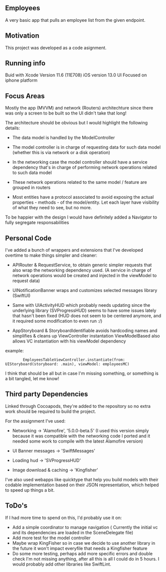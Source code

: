 ## Employees
A very basic app that pulls an employee list from the given endpoint.

## Motivation
This project was developed as a code asignment.

## Running info
Buid with Xcode Version 11.6 (11E708) 
iOS version 13.0 
UI Focused on iphone platform

## Focus Areas
Mostly the app  (MVVM) and network (Routers) architechture since there was only a screen to be built so the UI didn't take that long!

The architecture should be obvious but I would highlight the following details:
- The data model is handled by the ModelController
- The model controller is in charge of requesting data for such data model (whether this is via network or a disk operation)

- In the networking case the model controller should have a service dependency that's in charge of performing network operations related to such data model
- These network operations related to the same model / feature are grouped in routers

- Most entities have a protocol associated to avoid exposing the actual properties - methods - of the model/entity. Let each layer have visibility of what they need to see, but no more.

To be happier with the design I would have definitely added a Navigator to fully segregate responsabilities


## Personal Code
I've added a bunch of wrappers and extensions that I've developed overtime to make things simpler and cleaner:

- APIRouter & RequestService, to obtain generic simpler requests that also wrap the networking dependency used. 
(A service in charge of network operations would be created and injected in the viewModel to request data)

- UINotificationBanner wraps and customizes selected messages library (SwiftUI)
- Same with UIActivityHUD which probably needs updating since the underlying library (SVProgressHUD) seems to have some issues lately that hasn't been fixed (HUD does not seem to be centered anymore, and it required some modification to even run :/)
- AppStoryboard & StoryboardIdentifiable avoids hardcoding names and simplifies & cleans up ViewController instantation
    ViewModelBased also allows VC instantiation with his viewModel dependency

example: 
```
        EmployeesTableViewController.instantiate(from: UIStoryboard(storyboard: .main), viewModel: employeesMC)
```

I think that should be all but in case I'm missing something, or something is a bit tangled, let me know!

## Third party Dependencies
Linked through Cocoapods, they're added to the repository so no extra work should be required to build the project.

For the assignment I've used:
- Networking  ->  'Alamofire', '5.0.0-beta.5' (I used this version simply because it was compatible with the networking code I ported and it needed some work to compile with the latest Alamofire version)

- UI Banner messages -> 'SwiftMessages'
- Loading hud ->  'SVProgressHUD'
- Image download & caching  ->  'Kingfisher'

I've also used webapps like quicktype that help you build models with their codable implementation based on their JSON representation, which helped to speed up things a bit.

## ToDo's
If I had more time to spend on this, I'd probably use it on:
 - Add a simple coordinator to manage navigation ( Currently the initial vc and its dependencies are loaded in the SceneDelegate file)
 - Add more test for the model controller
 - Maybe wrap KingFisher so in case we decide to use another library in the future it won't impact everyfile that needs a Kingfisher feature
 - Do some more testing, perhaps add more specific errors and double check I'm not missing anything, after all this is all I could do in 5 hours. I would probably add other libraries like SwiftLint.
